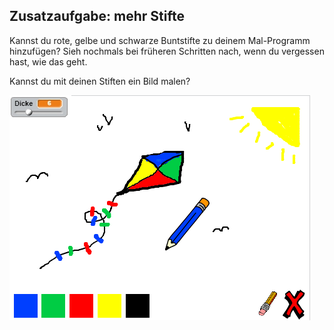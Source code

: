 ## Zusatzaufgabe: mehr Stifte

Kannst du rote, gelbe und schwarze Buntstifte zu deinem Mal-Programm hinzufügen? Sieh nochmals bei früheren Schritten nach, wenn du vergessen hast, wie das geht.

Kannst du mit deinen Stiften ein Bild malen?

![screenshot](images/paint-final.png)